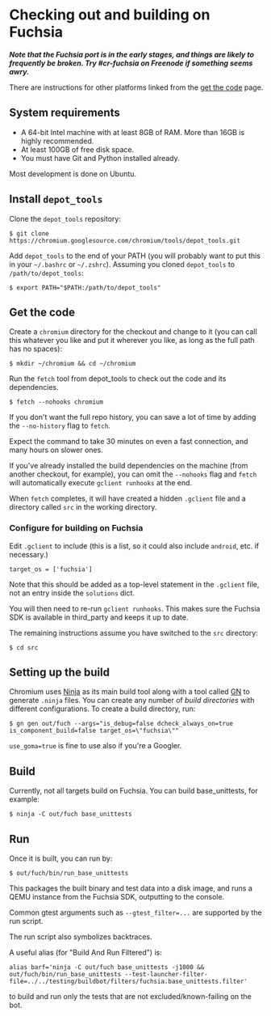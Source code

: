 # Checking out and building on Fuchsia

***Note that the Fuchsia port is in the early stages, and things are likely to
frequently be broken. Try #cr-fuchsia on Freenode if something seems awry.***

There are instructions for other platforms linked from the 
[get the code](get_the_code.md) page.

## System requirements

*   A 64-bit Intel machine with at least 8GB of RAM. More than 16GB is highly
    recommended.
*   At least 100GB of free disk space.
*   You must have Git and Python installed already.

Most development is done on Ubuntu.

## Install `depot_tools`

Clone the `depot_tools` repository:

```shell
$ git clone https://chromium.googlesource.com/chromium/tools/depot_tools.git
```

Add `depot_tools` to the end of your PATH (you will probably want to put this
in your `~/.bashrc` or `~/.zshrc`). Assuming you cloned `depot_tools` to
`/path/to/depot_tools`:

```shell
$ export PATH="$PATH:/path/to/depot_tools"
```

## Get the code

Create a `chromium` directory for the checkout and change to it (you can call
this whatever you like and put it wherever you like, as long as the full path
has no spaces):

```shell
$ mkdir ~/chromium && cd ~/chromium
```

Run the `fetch` tool from depot_tools to check out the code and its
dependencies.

```shell
$ fetch --nohooks chromium
```

If you don't want the full repo history, you can save a lot of time by
adding the `--no-history` flag to `fetch`.

Expect the command to take 30 minutes on even a fast connection, and many
hours on slower ones.

If you've already installed the build dependencies on the machine (from another
checkout, for example), you can omit the `--nohooks` flag and `fetch`
will automatically execute `gclient runhooks` at the end.

When `fetch` completes, it will have created a hidden `.gclient` file and a
directory called `src` in the working directory.

### Configure for building on Fuchsia

Edit `.gclient` to include (this is a list, so it could also include `android`,
etc. if necessary.)

```
target_os = ['fuchsia']
```

Note that this should be added as a top-level statement in the `.gclient` file,
not an entry inside the `solutions` dict.

You will then need to re-run `gclient runhooks`. This makes sure the Fuchsia SDK
is available in third\_party and keeps it up to date.

The remaining instructions assume you have switched to the `src` directory:

```shell
$ cd src
```

## Setting up the build

Chromium uses [Ninja](https://ninja-build.org) as its main build tool along
with a tool called [GN](../tools/gn/docs/quick_start.md) to generate `.ninja`
files. You can create any number of *build directories* with different
configurations. To create a build directory, run:

```shell
$ gn gen out/fuch --args="is_debug=false dcheck_always_on=true is_component_build=false target_os=\"fuchsia\""
```

`use_goma=true` is fine to use also if you're a Googler.

## Build

Currently, not all targets build on Fuchsia. You can build base\_unittests, for
example:

```shell
$ ninja -C out/fuch base_unittests
```

## Run

Once it is built, you can run by:

```shell
$ out/fuch/bin/run_base_unittests
```

This packages the built binary and test data into a disk image, and runs a QEMU
instance from the Fuchsia SDK, outputting to the console.

Common gtest arguments such as `--gtest_filter=...` are supported by the run
script.

The run script also symbolizes backtraces.

A useful alias (for "Build And Run Filtered") is:
```shell
alias barf='ninja -C out/fuch base_unittests -j1000 && out/fuch/bin/run_base_unittests --test-launcher-filter-file=../../testing/buildbot/filters/fuchsia.base_unittests.filter'
```
to build and run only the tests that are not excluded/known-failing on the bot.
